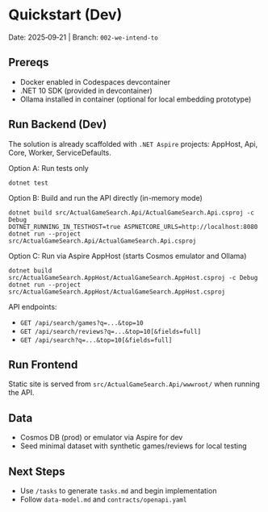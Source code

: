 # Quickstart (Dev)

Date: 2025‑09‑21 | Branch: `002-we-intend-to`

## Prereqs
- Docker enabled in Codespaces devcontainer
- .NET 10 SDK (provided in devcontainer)
- Ollama installed in container (optional for local embedding prototype)

## Run Backend (Dev)
The solution is already scaffolded with `.NET Aspire` projects: AppHost, Api, Core, Worker, ServiceDefaults.

Option A: Run tests only

```
dotnet test
```

Option B: Build and run the API directly (in-memory mode)

```
dotnet build src/ActualGameSearch.Api/ActualGameSearch.Api.csproj -c Debug
DOTNET_RUNNING_IN_TESTHOST=true ASPNETCORE_URLS=http://localhost:8080 dotnet run --project src/ActualGameSearch.Api/ActualGameSearch.Api.csproj
```

Option C: Run via Aspire AppHost (starts Cosmos emulator and Ollama)

```
dotnet build src/ActualGameSearch.AppHost/ActualGameSearch.AppHost.csproj -c Debug
dotnet run --project src/ActualGameSearch.AppHost/ActualGameSearch.AppHost.csproj
```

API endpoints:
- `GET /api/search/games?q=...&top=10`
- `GET /api/search/reviews?q=...&top=10[&fields=full]`
- `GET /api/search?q=...&top=10[&fields=full]`

## Run Frontend
Static site is served from `src/ActualGameSearch.Api/wwwroot/` when running the API.

## Data
- Cosmos DB (prod) or emulator via Aspire for dev
- Seed minimal dataset with synthetic games/reviews for local testing

## Next Steps
- Use `/tasks` to generate `tasks.md` and begin implementation
- Follow `data-model.md` and `contracts/openapi.yaml`
